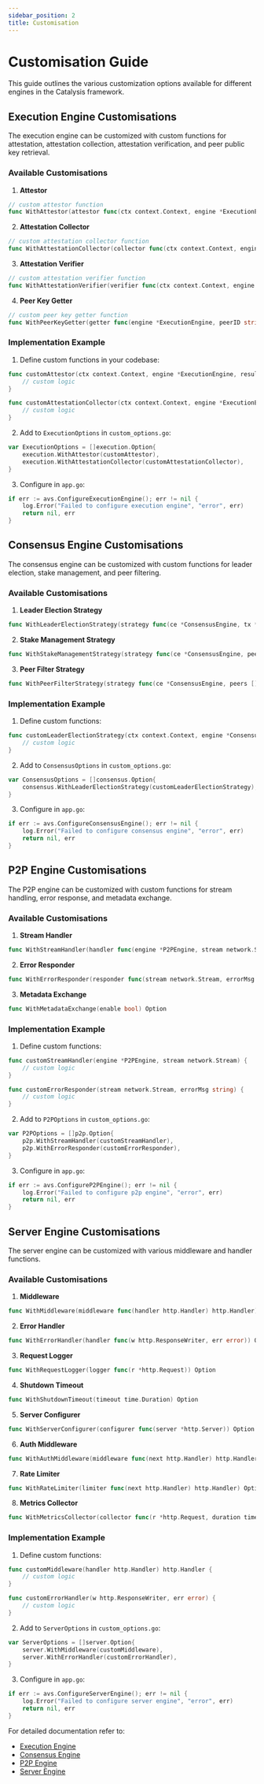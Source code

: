 ```yaml
---
sidebar_position: 2
title: Customisation
---
```


# Customisation Guide

This guide outlines the various customization options available for different engines in the Catalysis framework.

## Execution Engine Customisations

The execution engine can be customized with custom functions for attestation, attestation collection, attestation verification, and peer public key retrieval.

### Available Customisations

1. **Attestor**
```go
// custom attestor function
func WithAttestor(attestor func(ctx context.Context, engine *ExecutionEngine, result *types.SignedResult) (*types.Attestation, error)) Option
```

2. **Attestation Collector**
```go
// custom attestation collector function
func WithAttestationCollector(collector func(ctx context.Context, engine *ExecutionEngine, result *types.SignedResult) (*types.AggregatedAttestation, error)) Option
```

3. **Attestation Verifier**
```go
// custom attestation verifier function
func WithAttestationVerifier(verifier func(ctx context.Context, engine *ExecutionEngine, attestation *types.Attestation, result *types.SignedResult) (bool, error)) Option
```

4. **Peer Key Getter**
```go
// custom peer key getter function
func WithPeerKeyGetter(getter func(engine *ExecutionEngine, peerID string) ([]byte, error)) Option
```

### Implementation Example

1. Define custom functions in your codebase:
```go
func customAttestor(ctx context.Context, engine *ExecutionEngine, result *types.SignedResult) (*types.Attestation, error) {
    // custom logic
}

func customAttestationCollector(ctx context.Context, engine *ExecutionEngine, result *types.SignedResult) (*types.AggregatedAttestation, error) {
    // custom logic
}
```

2. Add to `ExecutionOptions` in `custom_options.go`:
```go
var ExecutionOptions = []execution.Option{
    execution.WithAttestor(customAttestor),
    execution.WithAttestationCollector(customAttestationCollector),
}
```

3. Configure in `app.go`:
```go
if err := avs.ConfigureExecutionEngine(); err != nil {
    log.Error("Failed to configure execution engine", "error", err)
    return nil, err
}
```

## Consensus Engine Customisations

The consensus engine can be customized with custom functions for leader election, stake management, and peer filtering.

### Available Customisations

1. **Leader Election Strategy**
```go
func WithLeaderElectionStrategy(strategy func(ce *ConsensusEngine, tx *types.Task) (string, error)) Option
```

2. **Stake Management Strategy**
```go
func WithStakeManagementStrategy(strategy func(ce *ConsensusEngine, peerID string) (uint64, error)) Option
```

3. **Peer Filter Strategy**
```go
func WithPeerFilterStrategy(strategy func(ce *ConsensusEngine, peers []string) []string) Option
```

### Implementation Example

1. Define custom functions:
```go
func customLeaderElectionStrategy(ctx context.Context, engine *ConsensusEngine, tx *types.Task) (string, error) {
    // custom logic
}
```

2. Add to `ConsensusOptions` in `custom_options.go`:
```go
var ConsensusOptions = []consensus.Option{
    consensus.WithLeaderElectionStrategy(customLeaderElectionStrategy),
}
```

3. Configure in `app.go`:
```go
if err := avs.ConfigureConsensusEngine(); err != nil {
    log.Error("Failed to configure consensus engine", "error", err)
    return nil, err
}
```

## P2P Engine Customisations

The P2P engine can be customized with custom functions for stream handling, error response, and metadata exchange.

### Available Customisations

1. **Stream Handler**
```go
func WithStreamHandler(handler func(engine *P2PEngine, stream network.Stream)) Option
```

2. **Error Responder**
```go
func WithErrorResponder(responder func(stream network.Stream, errorMsg string)) Option
```

3. **Metadata Exchange**
```go
func WithMetadataExchange(enable bool) Option
```

### Implementation Example

1. Define custom functions:
```go
func customStreamHandler(engine *P2PEngine, stream network.Stream) {
    // custom logic
}

func customErrorResponder(stream network.Stream, errorMsg string) {
    // custom logic
}
```

2. Add to `P2POptions` in `custom_options.go`:
```go
var P2POptions = []p2p.Option{
    p2p.WithStreamHandler(customStreamHandler),
    p2p.WithErrorResponder(customErrorResponder),
}
```

3. Configure in `app.go`:
```go
if err := avs.ConfigureP2PEngine(); err != nil {
    log.Error("Failed to configure p2p engine", "error", err)
    return nil, err
}
```

## Server Engine Customisations

The server engine can be customized with various middleware and handler functions.

### Available Customisations

1. **Middleware**
```go
func WithMiddleware(middleware func(handler http.Handler) http.Handler) Option
```

2. **Error Handler**
```go
func WithErrorHandler(handler func(w http.ResponseWriter, err error)) Option
```

3. **Request Logger**
```go
func WithRequestLogger(logger func(r *http.Request)) Option
```

4. **Shutdown Timeout**
```go
func WithShutdownTimeout(timeout time.Duration) Option
```

5. **Server Configurer**
```go
func WithServerConfigurer(configurer func(server *http.Server)) Option
```

6. **Auth Middleware**
```go
func WithAuthMiddleware(middleware func(next http.Handler) http.Handler) Option
```

7. **Rate Limiter**
```go
func WithRateLimiter(limiter func(next http.Handler) http.Handler) Option
```

8. **Metrics Collector**
```go
func WithMetricsCollector(collector func(r *http.Request, duration time.Duration, statusCode int)) Option
```

### Implementation Example

1. Define custom functions:
```go
func customMiddleware(handler http.Handler) http.Handler {
    // custom logic
}

func customErrorHandler(w http.ResponseWriter, err error) {
    // custom logic
}
```

2. Add to `ServerOptions` in `custom_options.go`:
```go
var ServerOptions = []server.Option{
    server.WithMiddleware(customMiddleware),
    server.WithErrorHandler(customErrorHandler),
}
```

3. Configure in `app.go`:
```go
if err := avs.ConfigureServerEngine(); err != nil {
    log.Error("Failed to configure server engine", "error", err)
    return nil, err
}
``` 



For detailed documentation refer to:
- [Execution Engine](https://github.com/0xcatalysis/catalyst-sdk/blob/main/go-sdk/execution/README.md)
- [Consensus Engine](https://github.com/0xcatalysis/catalyst-sdk/blob/main/go-sdk/consensus/README.md)
- [P2P Engine](https://github.com/0xcatalysis/catalyst-sdk/blob/main/go-sdk/p2p/README.md)
- [Server Engine](https://github.com/0xcatalysis/catalyst-sdk/blob/main/go-sdk/server/README.md)